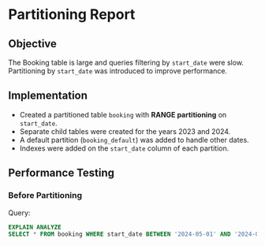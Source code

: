 # Partitioning Report

## Objective
The Booking table is large and queries filtering by `start_date` were slow.  
Partitioning by `start_date` was introduced to improve performance.

## Implementation
- Created a partitioned table `booking` with **RANGE partitioning** on `start_date`.
- Separate child tables were created for the years 2023 and 2024.
- A default partition (`booking_default`) was added to handle other dates.
- Indexes were added on the `start_date` column of each partition.

## Performance Testing
### Before Partitioning
Query:
```sql
EXPLAIN ANALYZE
SELECT * FROM booking WHERE start_date BETWEEN '2024-05-01' AND '2024-05-31';
